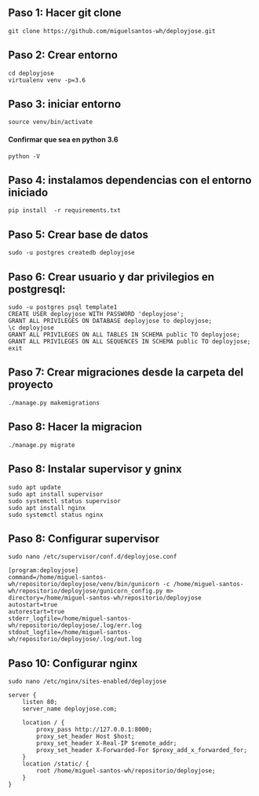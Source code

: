 ## Paso 1: Hacer git clone
    git clone https://github.com/miguelsantos-wh/deployjose.git
## Paso 2: Crear entorno
    cd deployjose
    virtualenv venv -p=3.6
## Paso 3: iniciar entorno
    source venv/bin/activate
#### Confirmar que sea en python 3.6
    python -V
## Paso 4: instalamos dependencias con el entorno iniciado
    pip install  -r requirements.txt 
## Paso 5: Crear base de datos
    sudo -u postgres createdb deployjose
## Paso 6: Crear usuario y dar privilegios en postgresql:
    sudo -u postgres psql template1
    CREATE USER deployjose WITH PASSWORD 'deployjose';
    GRANT ALL PRIVILEGES ON DATABASE deployjose to deployjose;
    \c deployjose
    GRANT ALL PRIVILEGES ON ALL TABLES IN SCHEMA public TO deployjose;
    GRANT ALL PRIVILEGES ON ALL SEQUENCES IN SCHEMA public TO deployjose;
    exit
## Paso 7: Crear migraciones desde la carpeta del proyecto
    ./manage.py makemigrations
## Paso 8: Hacer la migracion
    ./manage.py migrate
## Paso 8: Instalar supervisor y gninx
    sudo apt update
    sudo apt install supervisor
    sudo systemctl status supervisor
    sudo apt install nginx
    sudo systemctl status nginx
## Paso 8: Configurar supervisor
    sudo nano /etc/supervisor/conf.d/deployjose.conf
    
    [program:deployjose]
    command=/home/miguel-santos-wh/repositorio/deployjose/venv/bin/gunicorn -c /home/miguel-santos-wh/repositorio/deployjose/gunicorn_config.py m>
    directory=/home/miguel-santos-wh/repositorio/deployjose
    autostart=true
    autorestart=true
    stderr_logfile=/home/miguel-santos-wh/repositorio/deployjose/.log/err.log
    stdout_logfile=/home/miguel-santos-wh/repositorio/deployjose/.log/out.log
## Paso 10: Configurar nginx
    sudo nano /etc/nginx/sites-enabled/deployjose
    
    server {
        listen 80;
        server_name deployjose.com;
    
        location / {
            proxy_pass http://127.0.0.1:8000;
            proxy_set_header Host $host;
            proxy_set_header X-Real-IP $remote_addr;
            proxy_set_header X-Forwarded-For $proxy_add_x_forwarded_for;
        }
        location /static/ {
            root /home/miguel-santos-wh/repositorio/deployjose;
        }
    }
    
    